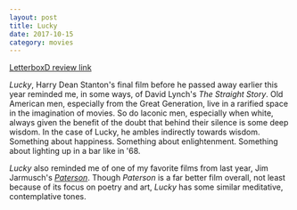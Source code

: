 ```yaml
---
layout: post
title: Lucky
date: 2017-10-15
category: movies
---
```

 
[LetterboxD review link](https://letterboxd.com/samarthbhaskar/film/lucky-2017/)

<em>Lucky</em>, Harry Dean Stanton's final film before he passed away earlier this year reminded me, in some ways, of David Lynch's <em>The Straight Story</em>. Old American men, especially from the Great Generation, live in a rarified space in the imagination of movies. So do laconic men, especially when white, always given the benefit of the doubt that behind their silence is some deep wisdom. In the case of Lucky, he ambles indirectly towards wisdom. Something about happiness. Something about enlightenment. Something about lighting up in a bar like in '68.

<em>Lucky</em> also reminded me of one of my favorite films from last year, Jim Jarmusch's <em><a href="https://letterboxd.com/samarthbhaskar/film/paterson/">Paterson</a></em>. Though <em>Paterson</em> is a far better film overall, not least because of its focus on poetry and art, <em>Lucky</em> has some similar meditative, contemplative tones. 